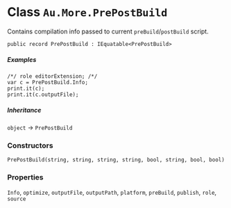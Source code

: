# Class `Au.More.PrePostBuild`

Contains compilation info passed to current `preBuild`/`postBuild` script.

```
public record PrePostBuild : IEquatable<PrePostBuild>
```

##### Examples

```
/*/ role editorExtension; /*/
var c = PrePostBuild.Info;
print.it(c);
print.it(c.outputFile);
```

##### Inheritance

`object` → `PrePostBuild`

### Constructors

`PrePostBuild(string, string, string, string, bool, string, bool, bool)`

### Properties

`Info`, `optimize`, `outputFile`, `outputPath`, `platform`, `preBuild`, `publish`, `role`, `source`